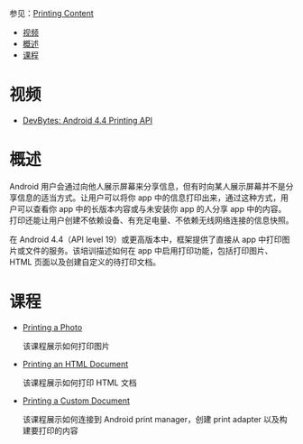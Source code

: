 参见：[Printing Content](https://developer.android.com/training/printing/index.html)

- [视频](#%E8%A7%86%E9%A2%91)
- [概述](#%E6%A6%82%E8%BF%B0)
- [课程](#%E8%AF%BE%E7%A8%8B)

# 视频
- [DevBytes: Android 4.4 Printing API](http://www.youtube.com/watch?v=Iub67ic87KI)

# 概述

Android 用户会通过向他人展示屏幕来分享信息，但有时向某人展示屏幕并不是分享信息的适当方式。让用户可以将你 app 中的信息打印出来，通过这种方式，用户可以查看你 app 中的长版本内容或与未安装你 app 的人分享 app 中的内容。打印还能让用户创建不依赖设备、有充足电量、不依赖无线网络连接的信息快照。

在 Android 4.4（API level 19）或更高版本中，框架提供了直接从 app 中打印图片或文件的服务。该培训描述如何在 app 中启用打印功能，包括打印图片、HTML 页面以及创建自定义的待打印文档。

# 课程

- [Printing a Photo](https://developer.android.com/training/printing/photos.html)

    该课程展示如何打印图片

- [Printing an HTML Document](https://developer.android.com/training/printing/html-docs.html) 

    该课程展示如何打印 HTML 文档

- [Printing a Custom Document](https://developer.android.com/training/printing/custom-docs.html)

    该课程展示如何连接到 Android print manager，创建 print adapter 以及构建要打印的内容

